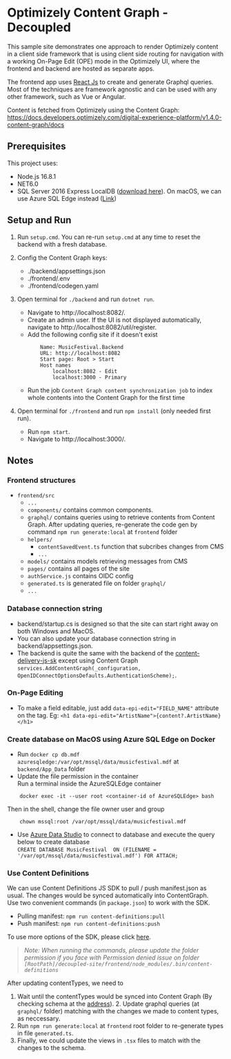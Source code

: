 ﻿# Optimizely Content Graph - Decoupled

This sample site demonstrates one approach to render Optimizely content in a client side framework that is using client side routing for navigation with a working On-Page Edit (OPE) mode in the Optimizely UI, where the frontend and backend are hosted as separate apps.

The frontend app uses [React Js](https://reactjs.org/) to create and generate Graphql queries. Most of the techniques are framework agnostic and can be used with any other framework, such as Vue or Angular.

Content is fetched from Optimizely using the Content Graph: https://docs.developers.optimizely.com/digital-experience-platform/v1.4.0-content-graph/docs
## Prerequisites

This project uses:
* Node.js 16.8.1
* NET6.0
* SQL Server 2016 Express LocalDB ([download here](https://www.microsoft.com/en-us/sql-server/sql-server-downloads)). On macOS, we can use Azure SQL Edge instead ([Link](https://learn.microsoft.com/en-us/azure/azure-sql-edge/disconnected-deployment))

## Setup and Run

1. Run `setup.cmd`. You can re-run `setup.cmd` at any time to reset the backend with a fresh database.
2. Config the Content Graph keys:   
    * ./backend/appsettings.json
    * ./frontend/.env
    * ./frontend/codegen.yaml

3. Open terminal for `./backend` and run `dotnet run`.
    * Navigate to http://localhost:8082/.
    * Create an admin user. If the UI is not displayed automatically, navigate to http://localhost:8082/util/register.
    * Add the following config site if it doesn't exist
        ```
            Name: MusicFestival.Backend
            URL: http://localhost:8082
            Start page: Root > Start
            Host names
                localhost:8082 - Edit
                localhost:3000 - Primary
        ```
    * Run the job `Content Graph content synchronization job` to index whole contents into the Content Graph for the first time  
    
4. Open terminal for `./frontend` and run `npm install` (only needed first run).
    * Run `npm start`.
    * Navigate to http://localhost:3000/.

## Notes

### Frontend structures

* `frontend/src`
    - `...`
    - `components/`   contains common components.
    - `graphql/` contains queries using to retrieve contents from Content Graph. After updating queries, re-generate the code gen by command `npm run generate:local` at `frontend` folder
    - `helpers/`
        - `contentSavedEvent.ts` function that subcribes changes from CMS
        - `...`
    - `models/` contains models retrieving messages from CMS
    - `pages/` contains all pages of the site
    - `authService.js` contains OIDC config
    - `generated.ts` is generated file on folder `graphql/`
    - `...`

### Database connection string
* backend/startup.cs is designed so that the site can start right away on both Windows and MacOS.
* You can also update your database connection string in backend/appsettings.json.
* The backend is quite the same with the backend of the [content-delivery-js-sk](https://github.com/episerver/content-delivery-js-sdk/tree/master/samples/music-festival-vue-decoupled) except using Content Graph `services.AddContentGraph(_configuration, OpenIDConnectOptionsDefaults.AuthenticationScheme);`.

### On-Page Editing

* To make a field editable, just add `data-epi-edit="FIELD_NAME"` attribute on the tag. Eg: `<h1 data-epi-edit="ArtistName">{content?.ArtistName}</h1>`

### Create database on MacOS using Azure SQL Edge on Docker

* Run `docker cp db.mdf azuresqledge:/var/opt/mssql/data/musicfestival.mdf` at `backend/App_Data` folder
* Update the file permission in the container  
Run a terminal inside the AzureSQLEdge container
```
    docker exec -it --user root <container-id of AzureSQLEdge> bash
```

Then in the shell, change the file owner user and group
```
    chown mssql:root /var/opt/mssql/data/musicfestival.mdf
```
* Use [Azure Data Studio](https://learn.microsoft.com/en-us/sql/azure-data-studio/download-azure-data-studio?view=sql-server-ver16#download-azure-data-studio) to connect to database and execute the query below to create database  
`CREATE DATABASE MusicFestival  ON (FILENAME = '/var/opt/mssql/data/musicfestival.mdf') FOR ATTACH;`

### Use Content Definitions
We can use Content Definitions JS SDK to pull / push manifest.json as usual. The changes would be synced automatically into ContentGraph.  
Use two convenient commands (in `package.json`) to work with the SDK.  
* Pulling manifest: `npm run content-definitions:pull`
* Push manifest: `npm run content-definitions:push`

To use more options of the SDK, please click [here](https://www.npmjs.com/package/@episerver/content-definitions).  

>*Note: When running the commands, please update the folder permission if you face with Permission denied issue on folder `[RootPath]/decoupled-site/frontend/node_modules/.bin/content-definitions`*  

After updating contentTypes, we need to 
1. Wait until the contentTypes would be synced into Content Graph (By checking schema at the [address](http://localhost:8082/EPiServer/ContentGraph/GraphiQL)). 2. Update graphql queries (at `graphql/` folder) matching with the changes we made to content types, as neccessary.  
3. Run `npm run generate:local` at `frontend` root folder to re-generate types in file `generated.ts`. 
4. Finally, we could update the views in `.tsx` files to match with the changes to the schema.  